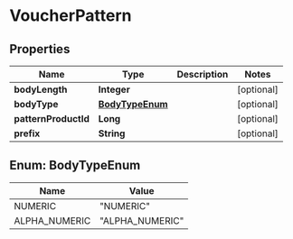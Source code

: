 
# VoucherPattern

## Properties
Name | Type | Description | Notes
------------ | ------------- | ------------- | -------------
**bodyLength** | **Integer** |  |  [optional]
**bodyType** | [**BodyTypeEnum**](#BodyTypeEnum) |  |  [optional]
**patternProductId** | **Long** |  |  [optional]
**prefix** | **String** |  |  [optional]


<a name="BodyTypeEnum"></a>
## Enum: BodyTypeEnum
Name | Value
---- | -----
NUMERIC | &quot;NUMERIC&quot;
ALPHA_NUMERIC | &quot;ALPHA_NUMERIC&quot;



